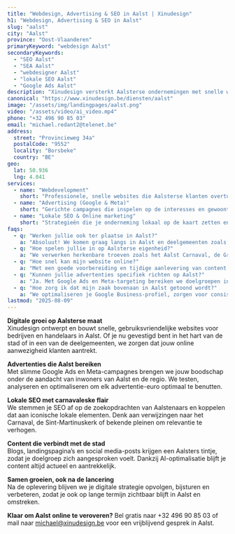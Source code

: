 ```yaml
---
title: "Webdesign, Advertising & SEO in Aalst | Xinudesign"
h1: "Webdesign, Advertising & SEO in Aalst"
slug: "aalst"
city: "Aalst"
province: "Oost-Vlaanderen"
primaryKeyword: "webdesign Aalst"
secondaryKeywords:
  - "SEO Aalst"
  - "SEA Aalst"
  - "webdesigner Aalst"
  - "lokale SEO Aalst"
  - "Google Ads Aalst"
description: "Xinudesign versterkt Aalsterse ondernemingen met snelle websites, slimme advertenties en lokale SEO die inspeelt op de stad én haar inwoners."
canonical: "https://www.xinudesign.be/diensten/aalst"
image: "/assets/img/landingpages/aalst.png"
video: "/assets/video/ai_video.mp4"
phone: "+32 496 90 85 03"
email: "michael.redant2@telenet.be"
address:
  street: "Provincieweg 34a"
  postalCode: "9552"
  locality: "Borsbeke"
  country: "BE"
geo:
  lat: 50.936
  lng: 4.041
services:
  - name: "Webdevelopment"
    short: "Professionele, snelle websites die Aalsterse klanten overtuigen en in Google scoren."
  - name: "Advertising (Google & Meta)"
    short: "Gerichte campagnes die inspelen op de interesses en gewoonten van Aalstenaars."
  - name: "Lokale SEO & Online marketing"
    short: "Strategieën die je onderneming lokaal op de kaart zetten en leads genereren."
faqs:
  - q: "Werken jullie ook ter plaatse in Aalst?"
    a: "Absoluut! We komen graag langs in Aalst en deelgemeenten zoals Meldert, Erembodegem en Hofstade voor een persoonlijk overleg."
  - q: "Hoe spelen jullie in op Aalsterse eigenheid?"
    a: "We verwerken herkenbare troeven zoals het Aalst Carnaval, de Grote Markt en lokale evenementen in je online content voor maximale herkenning."
  - q: "Hoe snel kan mijn website online?"
    a: "Met een goede voorbereiding en tijdige aanlevering van content staat jouw site vaak binnen 2 tot 3 weken live."
  - q: "Kunnen jullie advertenties specifiek richten op Aalst?"
    a: "Ja. Met Google Ads en Meta-targeting bereiken we doelgroepen in Aalst en omliggende regio’s."
  - q: "Hoe zorg ik dat mijn zaak bovenaan in Aalst getoond wordt?"
    a: "We optimaliseren je Google Business-profiel, zorgen voor consistente NAP-gegevens, bouwen lokale backlinks en verwerken trefwoorden zoals 'webdesigner Aalst' in je content."
lastmod: "2025-08-09"
---
```


**Digitale groei op Aalsterse maat**  
Xinudesign ontwerpt en bouwt snelle, gebruiksvriendelijke websites voor bedrijven en handelaars in Aalst. Of je nu gevestigd bent in het hart van de stad of in een van de deelgemeenten, we zorgen dat jouw online aanwezigheid klanten aantrekt.

**Advertenties die Aalst bereiken**  
Met slimme Google Ads en Meta-campagnes brengen we jouw boodschap onder de aandacht van inwoners van Aalst en de regio. We testen, analyseren en optimaliseren om elk advertentie-euro optimaal te benutten.

**Lokale SEO met carnavaleske flair**  
We stemmen je SEO af op de zoekopdrachten van Aalstenaars en koppelen dat aan iconische lokale elementen. Denk aan verwijzingen naar het Carnaval, de Sint-Martinuskerk of bekende pleinen om relevantie te verhogen.

**Content die verbindt met de stad**  
Blogs, landingspagina’s en social media-posts krijgen een Aalsters tintje, zodat je doelgroep zich aangesproken voelt. Dankzij AI-optimalisatie blijft je content altijd actueel en aantrekkelijk.

**Samen groeien, ook na de lancering**  
Na de oplevering blijven we je digitale strategie opvolgen, bijsturen en verbeteren, zodat je ook op lange termijn zichtbaar blijft in Aalst en omstreken.

**Klaar om Aalst online te veroveren?**
Bel gratis naar +32 496 90 85 03 of mail naar [michael@xinudesign.be](mailto:michael@xinudesign.be) voor een vrijblijvend gesprek in Aalst.
